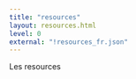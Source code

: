 ```yaml
---
title: "resources"
layout: resources.html
level: 0
external: "!resources_fr.json"
---
```


Les resources

